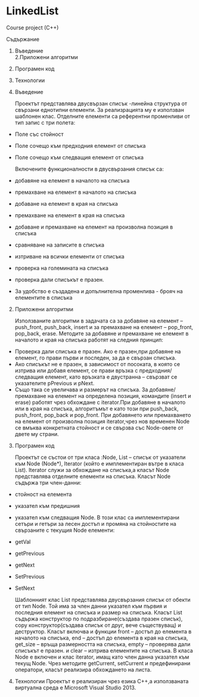 # LinkedList
Course project (C++)

Съдържание
1.	Въведение	
2.Приложени алгоритми	
3.	Програмен код	
4.	Технологии	



1.	Въведение

    Проектът представлява  двусвързан списък -линейна структура от свързани еднотипни елементи. За реализрацията му е използван шаблонен клас. Отделните елементи са референтни променливи от тип запис с три полета:
-	Поле със стойност
-	Поле сочещо към предходния елемент от списъка
-	Поле сочещо към следващия елемент от списъка

    Включените функционалности  в двусвързания списък са: 
-	добавяне на елемент в началото на списъка
-	премахване на елемент в началото на списъка
-	добаване на елемент в края на списъка
-	премахване на елемент в края на списъка
-	добаване и премахване на елемент на  произволна позиция в списъка
-	сравняване на записите в списъка
-	изтриване на всички елементи от списъка
-	проверка на големината на списъка
-	проверка дали списъкът е празен.
* За удобство е създадена и  допълнителна променлива - брояч на елементите в списъка

2.	Приложени алгоритми

    Използваните алгоритми в задачата са за добавяне на елемент – push_front, push_back, insert  и за премахване на елемент – pop_front, pop_back, erase. 
    Методите за добавяне и премахване не елемент в началото и края на списъка работят на следния принцип: 
-	Проверка дали списъка е празен. Ако е празен,при добавяне на елемент, го прави първи и последен, за да е свързан списъка.
-	Ако списъкът не е празен, в зависимост от посоката, в която се изтрива или добавя елемент, се прави връзка  с предходния/следващия елемент, като връзката е двустранна – свързват се указателите pPrevious и pNext.
-	 Също така се увеличава и размерът на списъка.
    За добавяне/премахване на елемент на определена позиция, командите (insert и erase) работят чрез обхождане с iterator.При добавяне в началото или в края на списъка, алгоритъмът е като този при push_back, push_front, pop_back  и pop_front. При добавянето или премахването на елемент от произволна позиция iterator,чрез нов временен Node се вмъква конкретната стойност и се свързва със Node-овете от двете му страни.
3.	Програмен код

    Проектът се състои от три класа :Node, List – списък от указатели към Node (Node*), Iterator (който е  имплементиран вътре в класа List). Iterator служи за обхождане на списъка,а класът Node представлява отделните елементи на списъка.
     Класът Node съдържа три член-данни: 
-	стойност на елемента
- указател към предишния
-	указател към следващия Node.
    В този клас са имплементирани сетъри и гетъри за лесен достъп и промяна на стойностите на свързаните с текущия Node елементи:
-	getVal
-	getPrevious
-	getNext
-	SetPrevious
-	SetNext

    Шаблонният клас List  представлява двусвързания списък от обекти от тип Node. Той има за член данни указател към първия и последния елемент на списъка и размер на списъка.
    Класът List съдържа конструктор по подразбиране(създава празен списък), copy конструктор(създава списък от друг, вече съществуващ)  и деструктор. Класът включва и функции front – достъп до елемента в началото на списъка, end – достъп до елемента в края на списъка, get_size  – връща размерността на списъка, empty – проверява дали списъкът е празен. и clear – изтрива елементите на списъка. В класа Node е включен и клас iterator, имащ като член данна указател към текущ Node. Чрез методите getCurrent, setCurrent и предефинирани оператори, класът реализира обхождането на листа.

4.	Технологии
    Проектът е реализиран чрез езика C++,а използваната виртуална среда е Microsoft Visual Studio 2013.

